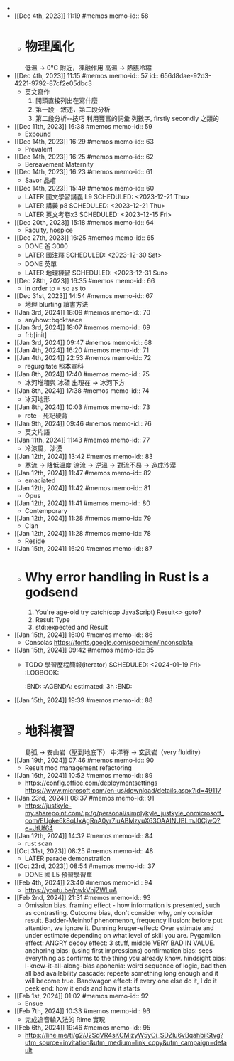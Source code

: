 -
- [[Dec 4th, 2023]] 11:19 #memos
  memo-id:: 58
	- # 物理風化
	  低溫 -> 0°C 附近，凍融作用
	  高溫 -> 熱脹冷縮
- [[Dec 4th, 2023]] 11:15 #memos
  memo-id:: 57
  id:: 656d8dae-92d3-4221-9792-87cf2e05dbc3
	- 英文寫作
	  1. 開頭直接列出在寫什麼
	  2. 第一段 - 敘述，第二段分析
	  3. 第二段分析--技巧
	  利用豐富的詞彙
	  列數字, firstly secondly 之類的
- [[Dec 11th, 2023]] 16:38 #memos
  memo-id:: 59
	- Expound
- [[Dec 14th, 2023]] 16:29 #memos
  memo-id:: 63
	- Prevalent
- [[Dec 14th, 2023]] 16:25 #memos
  memo-id:: 62
	- Bereavement
	  Maternity
- [[Dec 14th, 2023]] 16:23 #memos
  memo-id:: 61
	- Savor 品嚐
- [[Dec 14th, 2023]] 15:49 #memos
  memo-id:: 60
	- LATER  國文學習講義 L9 
	  SCHEDULED: <2023-12-21 Thu>
	- LATER  講義 p8 
	  SCHEDULED: <2023-12-21 Thu>
	- LATER  英文考卷x3 
	  SCHEDULED: <2023-12-15 Fri>
- [[Dec 20th, 2023]] 15:18 #memos
  memo-id:: 64
	- Faculty, hospice
- [[Dec 27th, 2023]] 16:25 #memos
  memo-id:: 65
	- DONE  爸 3000
	- LATER  國注釋 
	  SCHEDULED: <2023-12-30 Sat>
	- DONE  英單
	- LATER  地理練習 
	  SCHEDULED: <2023-12-31 Sun>
- [[Dec 28th, 2023]] 16:35 #memos
  memo-id:: 66
	- in order to = so as to
- [[Dec 31st, 2023]] 14:54 #memos
  memo-id:: 67
	- 地理 blurting 讀書方法
- [[Jan 3rd, 2024]] 18:09 #memos
  memo-id:: 70
	- anyhow::bqcktaace
- [[Jan 3rd, 2024]] 18:07 #memos
  memo-id:: 69
	- frb[init]
- [[Jan 3rd, 2024]] 09:47 #memos
  memo-id:: 68
- [[Jan 4th, 2024]] 16:20 #memos
  memo-id:: 71
- [[Jan 4th, 2024]] 22:53 #memos
  memo-id:: 72
	- regurgitate 照本宣科
- [[Jan 8th, 2024]] 17:40 #memos
  memo-id:: 75
	- 冰河堆積與 冰磧 出現在 -> 冰河下方
- [[Jan 8th, 2024]] 17:38 #memos
  memo-id:: 74
	- 冰河地形
- [[Jan 8th, 2024]] 10:03 #memos
  memo-id:: 73
	- rote - 死記硬背
- [[Jan 9th, 2024]] 09:46 #memos
  memo-id:: 76
	- 英文片語
- [[Jan 11th, 2024]] 11:43 #memos
  memo-id:: 77
	- 冷涼風，沙漠
- [[Jan 12th, 2024]] 13:42 #memos
  memo-id:: 83
	- 寒流 -> 降低溫度
	  涼流 -> 逆溫 -> 對流不易 -> 造成沙漠
- [[Jan 12th, 2024]] 11:47 #memos
  memo-id:: 82
	- emaciated
- [[Jan 12th, 2024]] 11:42 #memos
  memo-id:: 81
	- Opus
- [[Jan 12th, 2024]] 11:41 #memos
  memo-id:: 80
	- Contemporary
- [[Jan 12th, 2024]] 11:28 #memos
  memo-id:: 79
	- Clan
- [[Jan 12th, 2024]] 11:28 #memos
  memo-id:: 78
	- Reside
- [[Jan 15th, 2024]] 16:20 #memos
  memo-id:: 87
	- # Why error handling in Rust is a godsend
	  1. You're age-old try catch(cpp JavaScript)
	  Result<>
	  goto?
	  2. Result Type
	  3. std::expected and Result
- [[Jan 15th, 2024]] 16:00 #memos
  memo-id:: 86
	- Consolas
	  https://fonts.google.com/specimen/Inconsolata
- [[Jan 15th, 2024]] 09:42 #memos
  memo-id:: 85
	- TODO 學習歷程簡報(iterator)
	  SCHEDULED: <2024-01-19 Fri>
	  :LOGBOOK:
	  
	  :END:
	  :AGENDA:
	  estimated: 3h
	  :END:
- [[Jan 15th, 2024]] 19:39 #memos
  memo-id:: 88
	- # 地科複習
	  島弧 -> 安山岩（壓到地底下）
	  中洋脊 -> 玄武岩（very fluidity）
- [[Jan 19th, 2024]] 07:46 #memos
  memo-id:: 90
	- Result mod management refactoring
- [[Jan 16th, 2024]] 10:52 #memos
  memo-id:: 89
	- https://config.office.com/deploymentsettings
	  https://www.microsoft.com/en-us/download/details.aspx?id=49117
- [[Jan 23rd, 2024]] 08:37 #memos
  memo-id:: 91
	- https://justkyle-my.sharepoint.com/:p:/g/personal/simplykyle_justkyle_onmicrosoft_com/EUgke6k8qUxAgRnA0yr7iuABMzyuX63OAAINUBLmJ0CjwQ?e=JtUf64
- [[Jan 12th, 2024]] 14:32 #memos
  memo-id:: 84
	- rust scan
- [[Oct 31st, 2023]] 08:25 #memos
  memo-id:: 48
	- LATER  parade demonstration
- [[Oct 23rd, 2023]] 08:54 #memos
  memo-id:: 37
	- DONE  國 L5 預習學習單
- [[Feb 4th, 2024]] 23:40 #memos
  memo-id:: 94
	- https://youtu.be/pwkVnjZWLuA
- [[Feb 2nd, 2024]] 21:31 #memos
  memo-id:: 93
	- Omission  bias.
	  framing effect - how information is presented, such as contrasting.
	  Outcome bias, don't consider why, only consider result.
	  Badder-Meinhof phenomenon, frequency illusion: before put attention, we ignore it.
	  Dunning kruger-effect: Over estimate and under estimate depending on what level of skill you are.
	  Pygamilon effect: ANGRY
	  decoy effect: 3 stuff, middle VERY BAD IN VALUE.
	  anchoring bias: (using first impressions)
	  confirmation bias: sees everything as confirms to the thing you already know.
	  hindsight bias: I-knew-it-all-along-bias
	  apohenia: weird sequence of logic, bad then all bad
	  availability cascade: repeate something long enough and it will become true.
	  Bandwagon effect: if every one else do it, I do it
	  peek end: how it ends and how it starts
- [[Feb 1st, 2024]] 01:02 #memos
  memo-id:: 92
	- Ensue
- [[Feb 7th, 2024]] 10:33 #memos
  memo-id:: 96
	- 完成追音輸入法的 Rime 實現
- [[Feb 6th, 2024]] 19:46 #memos
  memo-id:: 95
	- https://line.me/ti/g2/J2SdVR4sKCMizyW5yOi_SDZlu6vBqahbilStvg?utm_source=invitation&utm_medium=link_copy&utm_campaign=default